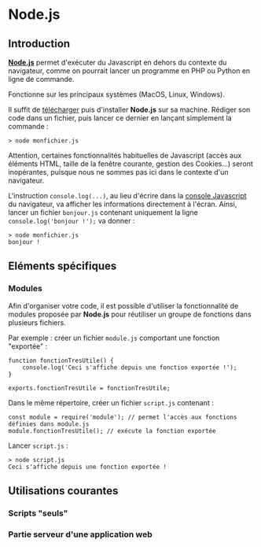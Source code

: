 # Node.js

## Introduction

[**Node.js**](https://nodejs.org/fr/) permet d'exécuter du Javascript en dehors du contexte du navigateur,
comme on pourrait lancer un programme en PHP ou Python en ligne de commande.

Fonctionne sur les principaux systèmes (MacOS, Linux, Windows).

Il suffit de [télécharger](https://nodejs.org/fr/download/) puis d'installer **Node.js** sur sa machine.
Rédiger son code dans un fichier, puis lancer ce dernier en lançant simplement la commande :

    > node monfichier.js

Attention, certaines fonctionnalités habituelles de Javascript (accès aux éléments HTML, taille de la fenêtre courante,
gestion des Cookies...) seront inopérantes, puisque nous ne sommes pas ici dans le contexte d'un navigateur.

L'instruction `console.log(...)`, au lieu d'écrire dans la [console Javascript](http://www.toutjavascript.com/savoir/navigateur-console-javascript.php)
du navigateur, va afficher les informations directement à l'écran. Ainsi, lancer un fichier `bonjour.js`
contenant uniquement la ligne `console.log('bonjour !');` va donner :

    > node monfichier.js
    bonjour !

## Eléments spécifiques

### Modules

Afin d'organiser votre code, il est possible d'utiliser la fonctionnalité de modules proposée par **Node.js** pour réutiliser un groupe de fonctions dans plusieurs fichiers.

Par exemple : créer un fichier `module.js` comportant une fonction "exportée" :

    function fonctionTresUtile() {
        console.log('Ceci s'affiche depuis une fonction exportée !');
    }
    
    exports.fonctionTresUtile = fonctionTresUtile;

Dans le même répertoire, créer un fichier `script.js` contenant :

    const module = require('module'); // permet l'accès aux fonctions définies dans module.js
    module.fonctionTresUtile(); // exécute la fonction exportée

Lancer `script.js` :

    > node script.js
    Ceci s'affiche depuis une fonction exportée !

## Utilisations courantes

### Scripts "seuls"



### Partie serveur d'une application web


